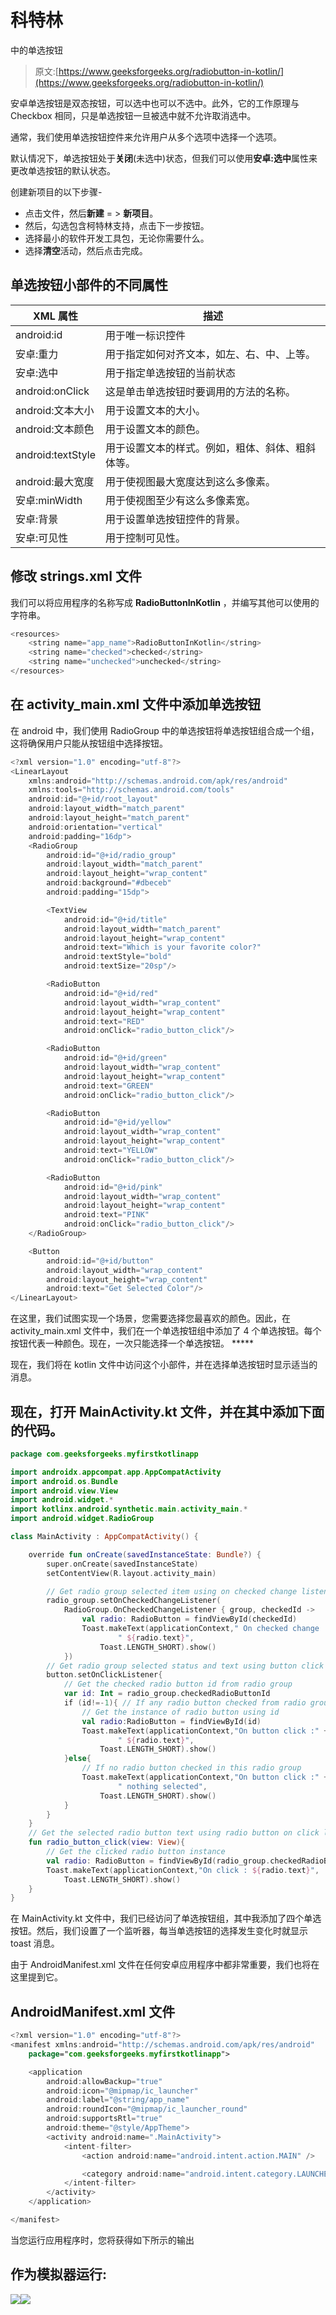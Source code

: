 # 科特林

中的单选按钮

> 原文:[https://www.geeksforgeeks.org/radiobutton-in-kotlin/](https://www.geeksforgeeks.org/radiobutton-in-kotlin/)

安卓单选按钮是双态按钮，可以选中也可以不选中。此外，它的工作原理与 Checkbox 相同，只是单选按钮一旦被选中就不允许取消选中。

通常，我们使用单选按钮控件来允许用户从多个选项中选择一个选项。

默认情况下，单选按钮处于**关闭**(未选中)状态，但我们可以使用**安卓:选中**属性来更改单选按钮的默认状态。

创建新项目的以下步骤-

*   点击文件，然后**新建** = > **新项目**。
*   然后，勾选包含柯特林支持，点击下一步按钮。
*   选择最小的软件开发工具包，无论你需要什么。
*   选择**清空**活动，然后点击完成。

## 单选按钮小部件的不同属性

| XML 属性 | 描述 |
| --- | --- |
| android:id | 用于唯一标识控件 |
| 安卓:重力 | 用于指定如何对齐文本，如左、右、中、上等。 |
| 安卓:选中 | 用于指定单选按钮的当前状态 |
| android:onClick | 这是单击单选按钮时要调用的方法的名称。 |
| android:文本大小 | 用于设置文本的大小。 |
| android:文本颜色 | 用于设置文本的颜色。 |
| android:textStyle | 用于设置文本的样式。例如，粗体、斜体、粗斜体等。 |
| android:最大宽度 | 用于使视图最大宽度达到这么多像素。 |
| 安卓:minWidth | 用于使视图至少有这么多像素宽。 |
| 安卓:背景 | 用于设置单选按钮控件的背景。 |
| 安卓:可见性 | 用于控制可见性。 |

## 修改 strings.xml 文件

我们可以将应用程序的名称写成 **RadioButtonInKotlin** ，并编写其他可以使用的字符串。

```kt
<resources>
    <string name="app_name">RadioButtonInKotlin</string>
    <string name="checked">checked</string>
    <string name="unchecked">unchecked</string>
</resources>
```

## 在 activity_main.xml 文件中添加单选按钮

在 android 中，我们使用 RadioGroup 中的单选按钮将单选按钮组合成一个组，这将确保用户只能从按钮组中选择按钮。

```kt
<?xml version="1.0" encoding="utf-8"?>
<LinearLayout
    xmlns:android="http://schemas.android.com/apk/res/android"
    xmlns:tools="http://schemas.android.com/tools"
    android:id="@+id/root_layout"
    android:layout_width="match_parent"
    android:layout_height="match_parent"
    android:orientation="vertical"
    android:padding="16dp">
    <RadioGroup
        android:id="@+id/radio_group"
        android:layout_width="match_parent"
        android:layout_height="wrap_content"
        android:background="#dbeceb"
        android:padding="15dp">

        <TextView
            android:id="@+id/title"
            android:layout_width="match_parent"
            android:layout_height="wrap_content"
            android:text="Which is your favorite color?"
            android:textStyle="bold"
            android:textSize="20sp"/>

        <RadioButton
            android:id="@+id/red"
            android:layout_width="wrap_content"
            android:layout_height="wrap_content"
            android:text="RED"
            android:onClick="radio_button_click"/>

        <RadioButton
            android:id="@+id/green"
            android:layout_width="wrap_content"
            android:layout_height="wrap_content"
            android:text="GREEN"
            android:onClick="radio_button_click"/>

        <RadioButton
            android:id="@+id/yellow"
            android:layout_width="wrap_content"
            android:layout_height="wrap_content"
            android:text="YELLOW"
            android:onClick="radio_button_click"/>

        <RadioButton
            android:id="@+id/pink"
            android:layout_width="wrap_content"
            android:layout_height="wrap_content"
            android:text="PINK"
            android:onClick="radio_button_click"/>
    </RadioGroup>

    <Button
        android:id="@+id/button"
        android:layout_width="wrap_content"
        android:layout_height="wrap_content"
        android:text="Get Selected Color"/>
</LinearLayout>
```

在这里，我们试图实现一个场景，您需要选择您最喜欢的颜色。因此，在 activity_main.xml 文件中，我们在一个单选按钮组中添加了 4 个单选按钮。每个按钮代表一种颜色。现在，一次只能选择一个单选按钮。 *****

现在，我们将在 kotlin 文件中访问这个小部件，并在选择单选按钮时显示适当的消息。

## 现在，打开 MainActivity.kt 文件，并在其中添加下面的代码。

```kt
package com.geeksforgeeks.myfirstkotlinapp

import androidx.appcompat.app.AppCompatActivity
import android.os.Bundle
import android.view.View
import android.widget.*
import kotlinx.android.synthetic.main.activity_main.*
import android.widget.RadioGroup

class MainActivity : AppCompatActivity() {

    override fun onCreate(savedInstanceState: Bundle?) {
        super.onCreate(savedInstanceState)
        setContentView(R.layout.activity_main)

        // Get radio group selected item using on checked change listener
        radio_group.setOnCheckedChangeListener(
            RadioGroup.OnCheckedChangeListener { group, checkedId ->
                val radio: RadioButton = findViewById(checkedId)
                Toast.makeText(applicationContext," On checked change :"+
                        " ${radio.text}",
                    Toast.LENGTH_SHORT).show()
            })
        // Get radio group selected status and text using button click event
        button.setOnClickListener{
            // Get the checked radio button id from radio group
            var id: Int = radio_group.checkedRadioButtonId
            if (id!=-1){ // If any radio button checked from radio group
                // Get the instance of radio button using id
                val radio:RadioButton = findViewById(id)
                Toast.makeText(applicationContext,"On button click :" +
                        " ${radio.text}",
                    Toast.LENGTH_SHORT).show()
            }else{
                // If no radio button checked in this radio group
                Toast.makeText(applicationContext,"On button click :" +
                        " nothing selected",
                    Toast.LENGTH_SHORT).show()
            }
        }
    }
    // Get the selected radio button text using radio button on click listener
    fun radio_button_click(view: View){
        // Get the clicked radio button instance
        val radio: RadioButton = findViewById(radio_group.checkedRadioButtonId)
        Toast.makeText(applicationContext,"On click : ${radio.text}",
            Toast.LENGTH_SHORT).show()
    }
}
```

在 MainActivity.kt 文件中，我们已经访问了单选按钮组，其中我添加了四个单选按钮。然后，我们设置了一个监听器，每当单选按钮的选择发生变化时就显示 toast 消息。

由于 AndroidManifest.xml 文件在任何安卓应用程序中都非常重要，我们也将在这里提到它。

## AndroidManifest.xml 文件

```kt
<?xml version="1.0" encoding="utf-8"?>
<manifest xmlns:android="http://schemas.android.com/apk/res/android"
    package="com.geeksforgeeks.myfirstkotlinapp">

    <application
        android:allowBackup="true"
        android:icon="@mipmap/ic_launcher"
        android:label="@string/app_name"
        android:roundIcon="@mipmap/ic_launcher_round"
        android:supportsRtl="true"
        android:theme="@style/AppTheme">
        <activity android:name=".MainActivity">
            <intent-filter>
                <action android:name="android.intent.action.MAIN" />

                <category android:name="android.intent.category.LAUNCHER" />
            </intent-filter>
        </activity>
    </application>

</manifest>
```

当您运行应用程序时，您将获得如下所示的输出

## 作为模拟器运行:

![](img/aceebc4809a1f7ff1beee124b75fb963.png)![](img/31e4914c511f5b9e6123db425506bd07.png)